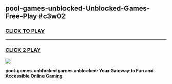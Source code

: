 
## pool-games-unblocked-Unblocked-Games-Free-Play #c3w02
<h3>
<a href="https://us.freeplayer.one?title=pool-games-unblocked&ref=9M">CLICK TO PLAY</a></h3>
<hr>

<h3>
<a href="https://us.freeplayer.one?title=pool-games-unblocked&ref=9M">CLICK 2 PLAY</a>
  
</h3>

<a href="https://us.freeplayer.one?title=pool-games-unblocked&ref=9M"><img src="https://clearcache.store/games.png"></a>


**pool-games-unblocked games unblocked: Your Gateway to Fun and Accessible Online Gaming**

